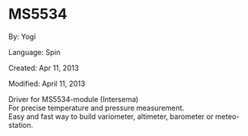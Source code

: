 # MS5534

By: Yogi

Language: Spin

Created: Apr 11, 2013

Modified: April 11, 2013

Driver for MS5534-module (Intersema)  
For precise temperature and pressure measurement.  
Easy and fast way to build variometer, altimeter, barometer or meteo-station.
